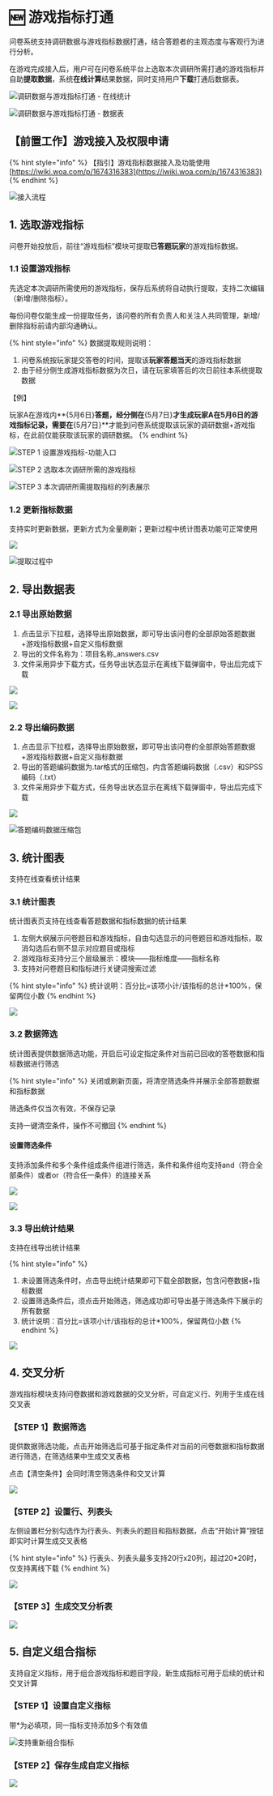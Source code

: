 # 🆕 游戏指标打通

问卷系统支持调研数据与游戏指标数据打通，结合答题者的主观态度与客观行为进行分析。

在游戏完成接入后，用户可在问卷系统平台上选取本次调研所需打通的游戏指标并自助**提取数据**，系统**在线计算**结果数据，同时支持用户**下载**打通后数据表。

![调研数据与游戏指标打通 - 在线统计](<../../.gitbook/assets/image (711).png>)

![调研数据与游戏指标打通 - 数据表](<../../.gitbook/assets/image (684).png>)

## 【前置工作】游戏接入及权限申请

{% hint style="info" %}
【指引】游戏指标数据接入及功能使用 [https://iwiki.woa.com/p/1674316383](https://iwiki.woa.com/p/1674316383)
{% endhint %}

![接入流程](<../../.gitbook/assets/image (692).png>)

## &#x20;1. 选取游戏指标

问卷开始投放后，前往“游戏指标”模块可提取**已答题玩家**的游戏指标数据。

### 1.1 设置游戏指标

先选定本次调研所需使用的游戏指标，保存后系统将自动执行提取，支持二次编辑（新增/删除指标）。

每份问卷仅能生成一份提取任务，该问卷的所有负责人和关注人共同管理，新增/删除指标前请内部沟通确认。

{% hint style="info" %}
数据提取规则说明：

1. 问卷系统按玩家提交答卷的时间，提取该**玩家答题当天**的游戏指标数据
2. 由于经分侧生成游戏指标数据为次日，请在玩家填答后的次日前往本系统提取数据

【例】

玩家A在游戏内**{5月6日}**答题，经分侧在**{5月7日}**才生成玩家A在5月6日的游戏指标记录，需要在**{5月7日}**才能到问卷系统提取该玩家的调研数据+游戏指标，在此前仅能获取该玩家的调研数据。
{% endhint %}

![STEP 1 设置游戏指标-功能入口](<../../.gitbook/assets/image (668).png>)

![STEP 2 选取本次调研所需的游戏指标](<../../.gitbook/assets/image (657).png>)

![STEP 3 本次调研所需提取指标的列表展示](<../../.gitbook/assets/image (639).png>)

### 1.2 更新指标数据

支持实时更新数据，更新方式为全量刷新；更新过程中统计图表功能可正常使用

![](<../../.gitbook/assets/截屏2022-05-11 上午11.24.29.png>)

![提取过程中](<../../.gitbook/assets/截屏2022-05-11 上午11.23.10.png>)

## 2. 导出数据表

### 2.1 导出原始数据

1. 点击显示下拉框，选择导出原始数据，即可导出该问卷的全部原始答题数据+游戏指标数据+自定义指标数据
2. 导出的文件名称为：项目名称\_answers.csv
3. 文件采用异步下载方式，任务导出状态显示在离线下载弹窗中，导出后完成下载

![](<../../.gitbook/assets/截屏2022-05-11 上午11.37.04.png>)

![](<../../.gitbook/assets/截屏2022-05-11 上午11.38.40.png>)

### 2.2 导出编码数据

1. 点击显示下拉框，选择导出原始数据，即可导出该问卷的全部原始答题数据+游戏指标数据+自定义指标数据
2. 导出的答题编码数据为.tar格式的压缩包，内含答题编码数据（.csv）和SPSS编码（.txt）
3. 文件采用异步下载方式，任务导出状态显示在离线下载弹窗中，导出后完成下载

![](<../../.gitbook/assets/截屏2022-05-11 上午11.46.28.png>)

![答题编码数据压缩包](../../.gitbook/assets/image33.png)

## 3. 统计图表

支持在线查看统计结果

### 3.1 统计图表

统计图表页支持在线查看答题数据和指标数据的统计结果

1. 左侧大纲展示问卷题目和游戏指标，自由勾选显示的问卷题目和游戏指标，取消勾选后右侧不显示对应题目或指标
2. 游戏指标支持分三个层级展示：模块——指标维度——指标名称
3. 支持对问卷题目和指标进行关键词搜索过滤

{% hint style="info" %}
统计说明：百分比=该项小计/该指标的总计\*100%，保留两位小数
{% endhint %}

![](<../../.gitbook/assets/截屏2022-05-11 下午2.16.44 (1).png>)

### 3.2 数据筛选

统计图表提供数据筛选功能，开启后可设定指定条件对当前已回收的答卷数据和指标数据进行筛选

{% hint style="info" %}
关闭或刷新页面，将清空筛选条件并展示全部答题数据和指标数据

筛选条件仅当次有效，不保存记录

支持一键清空条件，操作不可撤回
{% endhint %}

#### **设置筛选条件**

支持添加条件和多个条件组成条件组进行筛选，条件和条件组均支持and（符合全部条件）或者or（符合任一条件）的连接关系

![](<../../.gitbook/assets/截屏2022-05-11 下午2.34.54.png>)

![](<../../.gitbook/assets/截屏2022-05-11 下午2.46.24.png>)

### 3.3 导出统计结果

支持在线导出统计结果

{% hint style="info" %}
1. 未设置筛选条件时，点击导出统计结果即可下载全部数据，包含问卷数据+指标数据
2. 设置筛选条件后，须点击开始筛选，筛选成功即可导出基于筛选条件下展示的所有数据
3. 统计说明：百分比=该项小计/该指标的总计\*100%，保留两位小数
{% endhint %}

![](<../../.gitbook/assets/截屏2022-05-11 下午2.52.41.png>)

## 4. 交叉分析

游戏指标模块支持问卷数据和游戏数据的交叉分析，可自定义行、列用于生成在线交叉表

### 【STEP 1】数据筛选

提供数据筛选功能，点击开始筛选后可基于指定条件对当前的问卷数据和指标数据进行筛选，在筛选结果中生成交叉表格

点击【清空条件】会同时清空筛选条件和交叉计算

![](../../.gitbook/assets/企业微信截图\_1655372910977.png)

### 【STEP 2】设置行、列表头

左侧设置栏分别勾选作为行表头、列表头的题目和指标数据，点击“开始计算”按钮即实时计算生成交叉表格

{% hint style="info" %}
行表头、列表头最多支持20行x20列，超过20\*20时，仅支持离线下载
{% endhint %}

![](../../.gitbook/assets/企业微信截图\_1655373199510.png)

### 【STEP 3】生成交叉分析表

![](<../../.gitbook/assets/image (637).png>)



## 5. 自定义组合指标

支持自定义指标，用于组合游戏指标和题目字段，新生成指标可用于后续的统计和交叉计算

### 【STEP 1】设置自定义指标

带\*为必填项，同一指标支持添加多个有效值

![支持重新组合指标](<../../.gitbook/assets/image (664).png>)

### 【STEP 2】保存生成自定义指标

![](../../.gitbook/assets/企业微信截图\_16553740381327.png)
